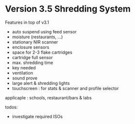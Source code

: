 # Version 3.5 Shredding System

Features in top of v3.1

- auto suspend using feed sensor
- moisture (restaurants, ...)
- stationary NIR scanner
- enclosure sensors
- space for 2-3 flake cartridges
- cartridge full sensor
- max. shredding time
- key needed
- ventilation
- sound prove
- large alert & shredding lights
- touchscreen : for stats & scanner and profile selector

applicaple : schools, restaurant/bars & labs

todos:

- investigate required ISOs
